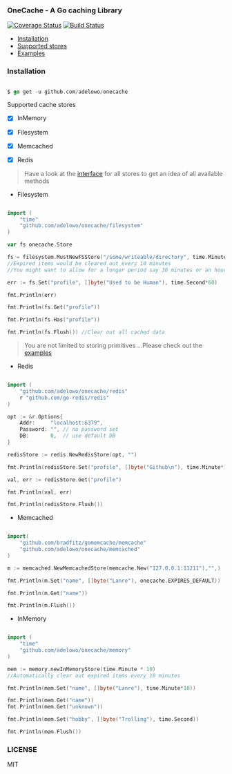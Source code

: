 ### OneCache - A Go caching Library

[![Coverage Status](https://coveralls.io/repos/github/adelowo/onecache/badge.svg)](https://coveralls.io/github/adelowo/onecache)
[![Build Status](https://img.shields.io/travis/adelowo/onecache/master.svg?style=flat-square)](https://travis-ci.org/adelowo/onecache.svg?branch=master)

- [Installation](#install)
- [Supported stores](#stores)
- [Examples](#eg)

<div id="install"></div>

### Installation

```go

$ go get -u github.com/adelowo/onecache

```

<div id="stores"></div>

Supported cache stores

- [x] InMemory
- [x] Filesystem
- [x] Memcached
- [x] Redis


<div id="eg"></div>

> Have a look at the [interface](https://github.com/adelowo/onecache/blob/master/types.go#L27-L35) for all stores to get an idea of all available methods

- Filesystem

```go

import (
	"time"
	"github.com/adelowo/onecache/filesystem"
)

var fs onecache.Store

fs = filesystem.MustNewFSStore("/some/writeable/directory", time.Minute * 10) //Would be created if it does not exists.
//Expired items would be cleared out every 10 minutes
//You might want to allow for a longer period say 30 minutes or an hour though (Your call)

err := fs.Set("profile", []byte("Used to be Human"), time.Second*60)

fmt.Println(err)

fmt.Println(fs.Get("profile"))

fmt.Println(fs.Has("profile"))

fmt.Println(fs.Flush()) //Clear out all cached data

```

> You are not limited to storing primitives ...Please check out the [examples](https://github.com/adelowo/onecache/blob/master/_examples/main.go)

- Redis

```go

import (
	"github.com/adelowo/onecache/redis"
	r "github.com/go-redis/redis"
)

opt := &r.Options{
	Addr:     "localhost:6379",
	Password: "", // no password set
	DB:       0,  // use default DB
}

redisStore := redis.NewRedisStore(opt, "")

fmt.Println(redisStore.Set("profile", []byte("Github\n"), time.Minute*10))

val, err := redisStore.Get("profile")

fmt.Println(val, err)

fmt.Println(redisStore.Flush())


```

- Memcached

```go

import(
	"github.com/bradfitz/gomemcache/memcache"
	"github.com/adelowo/onecache/memcached"
)

m := memcached.NewMemcachedStore(memcache.New("127.0.0.1:11211"),"",)

fmt.Println(m.Set("name", []byte("Lanre"), onecache.EXPIRES_DEFAULT))

fmt.Println(m.Get("name"))

fmt.Println(m.Flush())


```

- InMemory

```go

import (
	"time"
	"github.com/adelowo/onecache/memory"
)

mem := memory.newInMemoryStore(time.Minute * 10)
//Automatically clear out expired items every 10 minutes

fmt.Println(mem.Set("name", []byte("Lanre"), time.Minute*10))

fmt.Println(mem.Get("name"))
fmt.Println(mem.Get("unknown"))

fmt.Println(mem.Set("hobby", []byte("Trolling"), time.Second))

fmt.Println(mem.Flush())

```

### LICENSE
MIT
